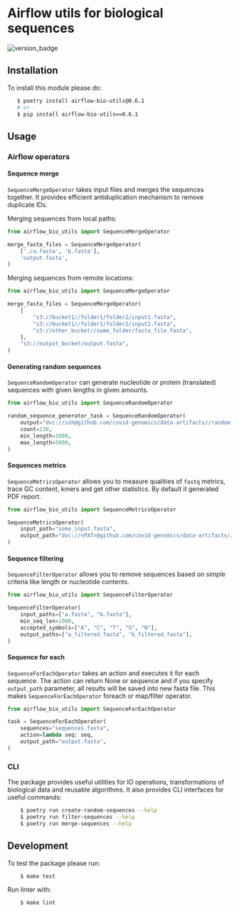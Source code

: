 # Airflow utils for biological sequences

![version_badge](https://s3.eu-central-1.amazonaws.com/pypi.covidgenomics.com/__public__/utils/badge_version.svg)

## Installation

To install this module please do:
```bash
   $ poetry install airflow-bio-utils@0.6.1
   # or
   $ pip install airflow-bio-utils==0.6.1
```

## Usage

### Airflow operators

#### Sequence merge

`SequenceMergeOperator` takes input files and merges the sequences together.
It provides efficient antiduplication mechanism to remove duplicate IDs.

Merging sequences from local paths:
```python
from airflow_bio_utils import SequenceMergeOperator

merge_fasta_files = SequenceMergeOperator(
    ['./a.fasta', 'b.fasta'],
    'output.fasta',
)
```

Merging sequences from remote locations:
```python
from airflow_bio_utils import SequenceMergeOperator

merge_fasta_files = SequenceMergeOperator(
    [
        "s3://bucket1//folder1/folder2/input1.fasta",
        "s3://bucket1//folder1/folder2/input2.fasta",
        "s3://other_bucket//some_folder/fasta_file.fasta",
    ],
    "s3://output_bucket/output.fasta",
)
```

#### Generating random sequences

`SequenceRandomOperator` can generate nucleotide or protein (translated) sequences with given lengths in given amounts.

```python
from airflow_bio_utils import SequenceRandomOperator

random_sequence_generator_task = SequenceRandomOperator(
    output="dvc://ssh@github.com/covid-genomics/data-artifacts//random.fasta",
    count=130,
    min_length=1000,
    max_length=5000,
)
```

#### Sequences metrics

`SequenceMetricsOperator` allows you to measure qualities of `fastq` metrics, trace GC content, kmers and get other statistics.
By default it generated PDF report.

```python
from airflow_bio_utils import SequenceMetricsOperator

SequenceMetricsOperator(
    input_path="some_input.fasta",
    output_path="dvc://<PAT>@github.com/covid-genomics/data-artifacts//output_metrics",
)
```

#### Sequence filtering

`SequenceFilterOperator` allows you to remove sequences based on simple criteria like length or nucleotide contents.

```python
from airflow_bio_utils import SequenceFilterOperator

SequenceFilterOperator(
    input_paths=["a.fasta", "b.fasta"],
    min_seq_len=1000,
    accepted_symbols=["A", "C", "T", "G", "N"],
    output_paths=["a_filtered.fasta", "b_filtered.fasta"],
)
```

#### Sequence for each

`SequenceForEachOperator` takes an action and executes it for each sequence.
The action can return None or sequence and if you specify `output_path` parameter,
all results will be saved into new fasta file.
This makes `SequenceForEachOperator` foreach or map/filter operator.

```python
from airflow_bio_utils import SequenceForEachOperator

task = SequenceForEachOperator(
    sequences="sequences.fasta",
    action=lambda seq: seq,
    output_path="output.fasta",
)
```

### CLI

The package provides useful utilities for IO operations, transformations of biological data and reusable algorithms.
It also provides CLI interfaces for useful commands:
```bash
    $ poetry run create-random-sequences --help
    $ poetry run filter-sequences --help
    $ poetry run merge-sequences --help
```

## Development

To test the package please run:
```bash
    $ make test
```

Run linter with:
```bash
    $ make lint
```